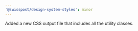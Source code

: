```yaml
---
'@swisspost/design-system-styles': minor
---
```


Added a new CSS output file that includes all the utility classes.
